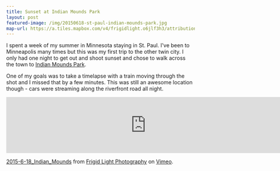 ```yaml
---
title: Sunset at Indian Mounds Park
layout: post
featured-image: /img/20150618-st-paul-indian-mounds-park.jpg
map-url: https://a.tiles.mapbox.com/v4/frigidlight.o6jlf3h3/attribution,zoompan.html?access_token=pk.eyJ1IjoiZnJpZ2lkbGlnaHQiLCJhIjoiczg4X2VuYyJ9.yMtOhBeGB6hsQ5PogQT-_A#12/44.951/-93.07
---
```

I spent a week of my summer in Minnesota staying in St. Paul. I've been to Minneapolis many times but this was my first trip to the other twin city. I only had one night to get out and shoot sunset and chose to walk across the town to <a href="http://www.stpaul.gov/facilities.aspx?page=detail&RID=53">Indian Mounds Park</a>.

One of my goals was to take a timelapse with a train moving through the shot and I missed that by a few minutes. This was still an awesome location though - cars were streaming along the riverfront road all night.

<iframe src="https://player.vimeo.com/video/146074605" width="745" frameborder="0" webkitallowfullscreen mozallowfullscreen allowfullscreen></iframe>
<p><a href="https://vimeo.com/146074605">2015-6-18_Indian_Mounds</a> from <a href="https://vimeo.com/frigidlight">Frigid Light Photography</a> on <a href="https://vimeo.com">Vimeo</a>.</p>
